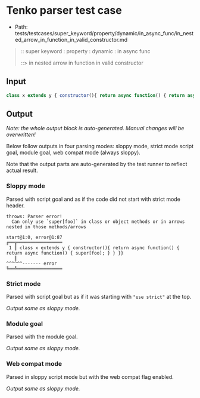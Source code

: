 # Tenko parser test case

- Path: tests/testcases/super_keyword/property/dynamic/in_async_func/in_nested_arrow_in_function_in_valid_constructor.md

> :: super keyword : property : dynamic : in async func
>
> ::> in nested arrow in function in valid constructor

## Input


`````js
class x extends y { constructor(){ return async function() { return async function() { super[foo]; } } }}
`````

## Output

_Note: the whole output block is auto-generated. Manual changes will be overwritten!_

Below follow outputs in four parsing modes: sloppy mode, strict mode script goal, module goal, web compat mode (always sloppy).

Note that the output parts are auto-generated by the test runner to reflect actual result.

### Sloppy mode

Parsed with script goal and as if the code did not start with strict mode header.

`````
throws: Parser error!
  Can only use `super[foo]` in class or object methods or in arrows nested in those methods/arrows

start@1:0, error@1:87
╔══╦═════════════════
 1 ║ class x extends y { constructor(){ return async function() { return async function() { super[foo]; } } }}
   ║                                                                                        ^^^^^^------- error
╚══╩═════════════════

`````

### Strict mode

Parsed with script goal but as if it was starting with `"use strict"` at the top.

_Output same as sloppy mode._

### Module goal

Parsed with the module goal.

_Output same as sloppy mode._

### Web compat mode

Parsed in sloppy script mode but with the web compat flag enabled.

_Output same as sloppy mode._
